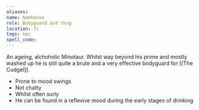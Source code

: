 ```yaml
---
aliases:
name: Namhazuu
role: Bodyguard and thug
location: fc
tags: npc
spell_code:
---
```


An ageing, alchoholic Minotaur.  Whilst way beyond his prime and mostly washed up he is still quite a brute and a very effective bodyguard for [[The Cudgel]].

- Prone to mood swings
- Not chatty
- Whilst often surly
- He can be found in a reflexive mood during the early stages of drinking